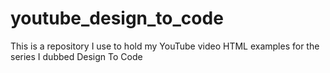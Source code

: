 # youtube_design_to_code
This is a repository I use to hold my YouTube video HTML examples for the series I dubbed Design To Code
